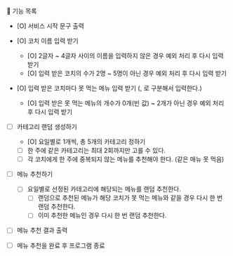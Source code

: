 🔑 기능 목록

- [O] 서비스 시작 문구 출력

- [O] 코치 이름 입력 받기

  - [O] 2글자 ~ 4글자 사이의 이름을 입력하지 않은 경우 예외 처리 후 다시 입력 받기
  - [O] 입력 받은 코치의 수가 2명 ~ 5명이 아닌 경우 예외 처리 후 다시 입력 받기

- [O] 입력 받은 코치마다 못 먹는 메뉴 입력 받기 (, 로 구분해서 입력한다.)

  - [O] 입력 받은 못 먹는 메뉴의 개수가 0개(빈 값) ~ 2개가 아닌 경우 예외 처리 후 다시 입력 받기

- [ ] 카테고리 랜덤 생성하기

  - [O] 요일별로 1개씩, 총 5개의 카테고리 정하기
  - [ ] 한 주에 같은 카테고리는 최대 2회까지만 고를 수 있다.
  - [ ] 각 코치에게 한 주에 중복되지 않는 메뉴를 추천해야 한다. (같은 매뉴 못 먹음)

- [ ] 메뉴 추천하기

  - [ ] 요일별로 선정된 카테고리에 해당되는 메뉴를 랜덤 추천한다.
    - [ ] 랜덤으로 추천된 메뉴가 해당 코치가 못 먹는 메뉴와 같을 경우 다시 한 번 랜덤 추천한다.
    - [ ] 이미 추천한 메뉴인 경우 다시 한 번 랜덤 추천한다.

- [ ] 메뉴 추천 결과 출력
- [ ] 메뉴 추천을 완료 후 프로그램 종료

